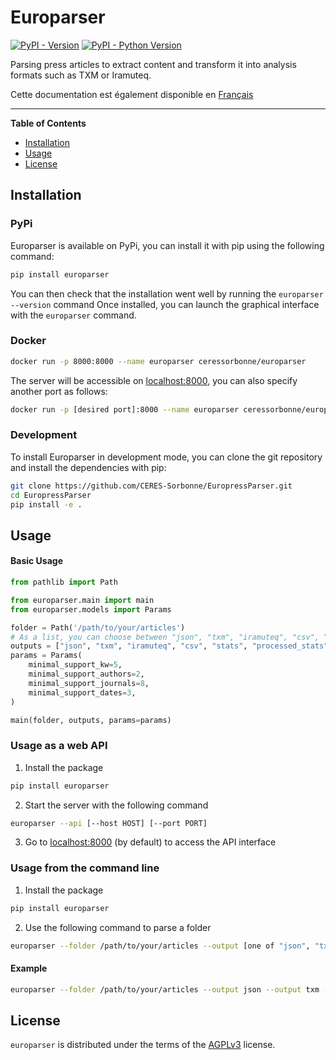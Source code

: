 # Europarser

[![PyPI - Version](https://img.shields.io/pypi/v/europarser.svg)](https://pypi.org/project/europarser)
[![PyPI - Python Version](https://img.shields.io/pypi/pyversions/europarser.svg)](https://pypi.org/project/europarser)

Parsing press articles to extract content and transform it into analysis formats such as TXM or Iramuteq.

Cette documentation est également disponible en [Français](https://github.com/CERES-Sorbonne/EuroperssParser/blob/master/README.md)

-----

**Table of Contents**

- [Installation](#installation)
- [Usage](#usage)
- [License](#license)

## Installation
### PyPi
Europarser is available on PyPi, you can install it with pip using the following command:
```bash
pip install europarser
```
You can then check that the installation went well by running the `europarser --version` command
Once installed, you can launch the graphical interface with the `europarser` command.

### Docker
```bash
docker run -p 8000:8000 --name europarser ceressorbonne/europarser
```
The server will be accessible on [localhost:8000](http://localhost:8000), you can also specify another port as follows:
```bash
docker run -p [desired port]:8000 --name europarser ceressorbonne/europarser
```

### Development
To install Europarser in development mode, you can clone the git repository and install the dependencies with pip:
```bash
git clone https://github.com/CERES-Sorbonne/EuropressParser.git
cd EuropressParser
pip install -e .
```


## Usage
#### Basic Usage
```python
from pathlib import Path

from europarser.main import main
from europarser.models import Params

folder = Path('/path/to/your/articles')
# As a list, you can choose between "json", "txm", "iramuteq", "csv", "stats", "processed_stats", "plots", "markdown" or any combination of them
outputs = ["json", "txm", "iramuteq", "csv", "stats", "processed_stats", "plots", "markdown"]
params = Params(
    minimal_support_kw=5,
    minimal_support_authors=2,
    minimal_support_journals=8,
    minimal_support_dates=3,
)

main(folder, outputs, params=params)
```

### Usage as a web API
1) Install the package
```bash
pip install europarser
```

2) Start the server with the following command
```bash
europarser --api [--host HOST] [--port PORT]
```

3) Go to [localhost:8000](http://localhost:8000) (by default) to access the API interface

### Usage from the command line
1) Install the package
```bash
pip install europarser
```

2) Use the following command to parse a folder
```bash
europarser --folder /path/to/your/articles --output [one of "json", "txm", "iramuteq", "csv", "stats", "processed_stats", "plots", "markdown"] [--output other_output] [--minimal-support-kw 5] [--minimal-support-authors 2] [--minimal-support-journals 8] [--minimal-support-dates 3]
```

#### Example
```bash
europarser --folder /path/to/your/articles --output json --output txm --minimal-support-kw 5 --minimal-support-authors 2 --minimal-support-journals 8 --minimal-support-dates 3
```

## License

`europarser` is distributed under the terms of the [AGPLv3](https://www.gnu.org/licenses/agpl-3.0.html) license.
